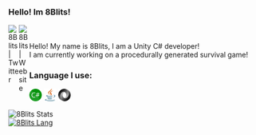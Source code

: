 ### Hello! Im 8Blits!
<a href="https://twitter.com/8Blits">
  <img align="left" alt="8Blits | Twitter" width="21px" src="https://raw.githubusercontent.com/anuraghazra/anuraghazra/master/assets/twitter.svg" />
</a>
<a href="http://www.8blits.com/">
  <img align="left" alt="8Blits | Website" width="21px" src="https://raw.githubusercontent.com/prose/prose/370fe86574684dfcb72b27ffee0ca0ff787114dd/img/icons/link.svg" />
</a>

<br />
<br />
Hello! My name is 8Blits, I am a Unity C# developer!
<br />
I am currently working on a procedurally generated survival game!

### Language I use:
<code><img height="25" src="https://raw.githubusercontent.com/github/explore/80688e429a7d4ef2fca1e82350fe8e3517d3494d/topics/csharp/csharp.png"></code>
<code><img height="25" src="https://raw.githubusercontent.com/github/explore/80688e429a7d4ef2fca1e82350fe8e3517d3494d/topics/java/java.png"></code>
<code><img height="25" src="https://raw.githubusercontent.com/github/explore/80688e429a7d4ef2fca1e82350fe8e3517d3494d/topics/json/json.png"></code>


![8Blits Stats](https://github-readme-stats.vercel.app/api?username=8Blits&count_private=true&theme=radical)
<br />
[![8Blits Lang](https://github-readme-stats.vercel.app/api/top-langs/?username=8Blits&count_private=true&theme=radical)](https://www.google.com)
